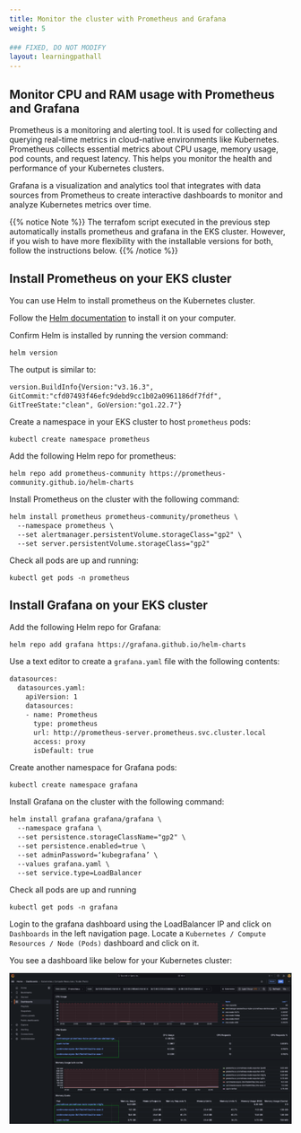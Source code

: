 ```yaml
---
title: Monitor the cluster with Prometheus and Grafana 
weight: 5

### FIXED, DO NOT MODIFY
layout: learningpathall
---
```


## Monitor CPU and RAM usage with Prometheus and Grafana

Prometheus is a monitoring and alerting tool. It is used for collecting and querying real-time metrics in cloud-native environments like Kubernetes. Prometheus collects essential metrics about CPU usage, memory usage, pod counts, and request latency. This helps you monitor the health and performance of your Kubernetes clusters. 

Grafana is a visualization and analytics tool that integrates with data sources from Prometheus to create interactive dashboards to monitor and analyze Kubernetes metrics over time. 

{{% notice Note %}}
The terrafom script executed in the previous step automatically installs prometheus and grafana in the EKS cluster. However, if you wish to have more flexibility with the installable versions for both, follow the instructions below.
{{% /notice %}}

## Install Prometheus on your EKS cluster

You can use Helm to install prometheus on the Kubernetes cluster. 

Follow the [Helm documentation](https://helm.sh/docs/intro/install/) to install it on your computer.

Confirm Helm is installed by running the version command:

```console
helm version
```

The output is similar to:

```output
version.BuildInfo{Version:"v3.16.3", GitCommit:"cfd07493f46efc9debd9cc1b02a0961186df7fdf", GitTreeState:"clean", GoVersion:"go1.22.7"}
```

Create a namespace in your EKS cluster to host `prometheus` pods:

```console
kubectl create namespace prometheus
```

Add the following Helm repo for prometheus:

```console
helm repo add prometheus-community https://prometheus-community.github.io/helm-charts
```

Install Prometheus on the cluster with the following command:

```console
helm install prometheus prometheus-community/prometheus \
  --namespace prometheus \
  --set alertmanager.persistentVolume.storageClass="gp2" \
  --set server.persistentVolume.storageClass="gp2"
```

Check all pods are up and running:

```console
kubectl get pods -n prometheus
```

## Install Grafana on your EKS cluster

Add the following Helm repo for Grafana:

```console
helm repo add grafana https://grafana.github.io/helm-charts
```

Use a text editor to create a `grafana.yaml` file with the following contents:

```console
datasources:
  datasources.yaml:
    apiVersion: 1
    datasources:
    - name: Prometheus
      type: prometheus
      url: http://prometheus-server.prometheus.svc.cluster.local
      access: proxy
      isDefault: true
```

Create another namespace for Grafana pods:

```console
kubectl create namespace grafana
```

Install Grafana on the cluster with the following command:

```console
helm install grafana grafana/grafana \
  --namespace grafana \
  --set persistence.storageClassName="gp2" \
  --set persistence.enabled=true \
  --set adminPassword=‘kubegrafana’ \
  --values grafana.yaml \
  --set service.type=LoadBalancer
```

Check all pods are up and running

```console
kubectl get pods -n grafana
```

Login to the grafana dashboard using the LoadBalancer IP and click on `Dashboards` in the left navigation page. Locate a `Kubernetes / Compute Resources / Node (Pods)` dashboard and click on it. 

You see a dashboard like below for your Kubernetes cluster:

![grafana #center](_images/grafana-dashboard.png)
